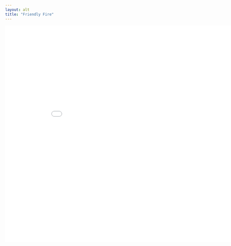 ```yaml
---
layout: alt
title: "Friendly Fire"
---
```

<embed src="src/" width="900" height="700" allowfullscreen>
